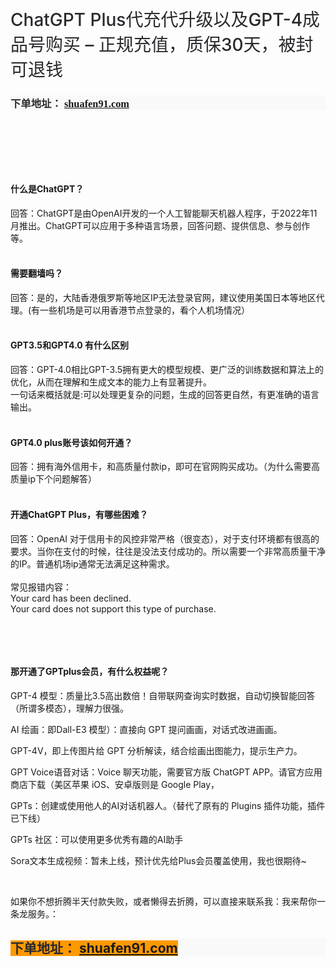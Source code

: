 <p>
	<br />
</p>
<div class="panel-header mb-4" style="color:#282A2D;font-family:-apple-system, BlinkMacSystemFont, &quot;font-size:16px;background-color:#FFFFFF;">
	<h1 class="h3" style="font-weight:500;font-size:1.75rem;">
		ChatGPT Plus代充代升级以及GPT-4成品号购买 – 正规充值，质保30天，被封可退钱
	</h1>
</div>
<div class="panel-body mt-2" style="color:#282A2D;font-family:-apple-system, BlinkMacSystemFont, &quot;font-size:16px;background-color:#FFFFFF;">
	<h3 style="background:#F9F9F9;">
		<span style="font-family:&quot;">下单地址： <a href="https://shuafen91.com/" target="_blank">shuafen91.com</a></span>
	</h3>
</div>
<p>
	<br />
</p>
<p>
	<br />
</p>
<p>
	<br />
</p>
<h4>
	<span>什么是ChatGPT？</span> 
</h4>
回答：ChatGPT是由OpenAI开发的一个人工智能聊天机器人程序，于2022年11月推出。ChatGPT可以应用于多种语言场景，回答问题、提供信息、参与创作等。<br />
<br />
<h4>
	<span>需要翻墙吗？</span> 
</h4>
回答：是的，大陆香港俄罗斯等地区IP无法登录官网，建议使用美国日本等地区代理。(有一些机场是可以用香港节点登录的，看个人机场情况）<br />
<br />
<h4>
	GPT3.5和GPT4.0 有什么区别
</h4>
回答：GPT-4.0相比GPT-3.5拥有更大的模型规模、更广泛的训练数据和算法上的优化，从而在理解和生成文本的能力上有显著提升。<br />
一句话来概括就是:可以处理更复杂的问题，生成的回答更自然，有更准确的语言输出。<br />
<br />
<h4>
	GPT4.0 plus账号该如何开通？
</h4>
回答：拥有海外信用卡，和高质量付款ip，即可在官网购买成功。（为什么需要高质量ip下个问题解答）<br />
<br />
<h4>
	开通ChatGPT Plus，有哪些困难？
</h4>
回答：OpenAI 对于信用卡的风控非常严格（很变态），对于支付环境都有很高的要求。当你在支付的时候，往往是没法支付成功的。所以需要一个非常高质量干净的IP。普通机场ip通常无法满足这种需求。<br />
<br />
常见报错内容：<br />
Your card has been declined.<br />
Your card does not support this type of purchase.
<p>
	<br />
</p>
<p>
	<br />
</p>
<h4>
	那开通了GPTplus会员，有什么权益呢？
</h4>
<p>
	GPT-4 模型：质量比3.5高出数倍！自带联网查询实时数据，自动切换智能回答（所谓多模态），理解力很强。&nbsp;
</p>
<p>
	AI 绘画：即Dall-E3 模型）：直接向 GPT 提问画画，对话式改进画画。&nbsp;
</p>
<p>
	GPT-4V，即上传图片给 GPT 分析解读，结合绘画出图能力，提示生产力。
</p>
<p>
	GPT Voice语音对话：Voice 聊天功能，需要官方版 ChatGPT APP。请官方应用商店下载（美区苹果 iOS、安卓版则是 Google Play，
</p>
<p>
	GPTs：创建或使用他人的AI对话机器人。（替代了原有的 Plugins 插件功能，插件已下线）&nbsp;
</p>
<p>
	GPTs 社区：可以使用更多优秀有趣的AI助手&nbsp;
</p>
<p>
	Sora文本生成视频：暂未上线，预计优先给Plus会员覆盖使用，我也很期待~&nbsp;
</p>
<p>
	<br />
</p>
<p>
	如果你不想折腾半天付款失败，或者懒得去折腾，可以直接来联系我：我来帮你一条龙服务。：
	<div class="panel-body mt-2" style="color:#282A2D;font-family:-apple-system, BlinkMacSystemFont, &quot;font-size:16px;background-color:#FFFFFF;">
		<h2 style="background:#F9F9F9;">
			<span style="background-color:#FF9900;"><strong>下单地址：&nbsp;</strong></span><a href="https://shuafen91.com/" target="_blank"><span style="background-color:#FF9900;"><strong>shuafen91.com</strong></span></a>
		</h2>
	</div>
	<p>
		<br />
	</p>
</p>
<p>
	<br />
</p>

